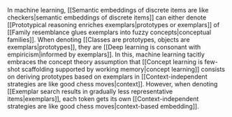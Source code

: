 ---
---

In machine learning, [[Semantic embeddings of discrete items are like checkers|semantic embeddings of discrete items]] can either denote [[Prototypical reasoning enriches exemplars|prototypes or exemplars]] of [[Family resemblance glues exemplars into fuzzy concepts|conceptual families]]. When denoting [[Classes are prototypes, objects are exemplars|prototypes]], they are [[Deep learning is consonant with empiricism|informed by exemplars]]. In this, machine learning tacitly embraces the concept theory assumption that [[Concept learning is few-shot scaffolding supported by working memory|concept learning]] consists on deriving prototypes based on exemplars in [[Context-independent strategies are like good chess moves|context]]. However, when denoting [[Exemplar search results in gradually less representative items|exemplars]], each token gets its own [[Context-independent strategies are like good chess moves|context-based embedding]].